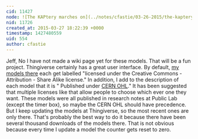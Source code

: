 ```yaml
---
cid: 11427
node: ![The KAPtery marches on](../notes/cfastie/03-26-2015/the-kaptery-marches-on)
nid: 11726
created_at: 2015-03-27 18:22:39 +0000
timestamp: 1427480559
uid: 554
author: cfastie
---
```


Jeff, No I have not made a wiki page yet for these models. That will be a fun project. Thingiverse certainly has a great user interface. By default, [my models there](http://www.thingiverse.com/cfastie/designs?sort=&filter=&search=KAPtery) each get labelled "licensed under the Creative Commons - Attribution - Share Alike license." In addition, I add to the description of each model that it is " Published under [CERN OHL](http://publiclab.org/wiki/cern-ohl-11)."  It has been suggested that multiple licenses like that allow people to choose which ever one they want. These models were all published in research notes at Public Lab (except the timer box), so maybe the CERN OHL should have precedence. But I keep updating the models at Thingiverse, so the most recent ones are only there. That's probably the best way to do it because there have been several thousand downloads of the models there. That is not obvious because every time I update a model the counter gets reset to zero. 